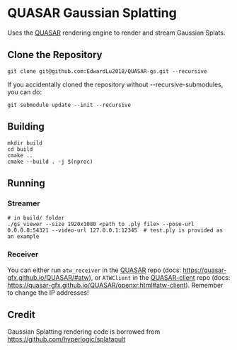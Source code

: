 # QUASAR Gaussian Splatting

Uses the [QUASAR](https://github.com/quasar-gfx/QUASAR) rendering engine to render and stream Gaussian Splats.

## Clone the Repository
```
git clone git@github.com:EdwardLu2018/QUASAR-gs.git --recursive
```

If you accidentally cloned the repository without --recursive-submodules, you can do:
```
git submodule update --init --recursive
```

## Building

```
mkdir build
cd build
cmake ..
cmake --build . -j $(nproc)
```

## Running
### Streamer
```
# in build/ folder
./gs_viewer --size 1920x1080 <path to .ply file> --pose-url 0.0.0.0:54321 --video-url 127.0.0.1:12345  # test.ply is provided as an example
```

### Receiver
You can either run `atw_receiver` in the [QUASAR](https://github.com/quasar-gfx/QUASAR) repo (docs: https://quasar-gfx.github.io/QUASAR/#atw), 
or `ATWClient` in the [QUASAR-client](https://github.com/quasar-gfx/QUASAR-client) repo (docs: https://quasar-gfx.github.io/QUASAR/openxr.html#atw-client). 
Remember to change the IP addresses!

## Credit

Gaussian Splatting rendering code is borrowed from https://github.com/hyperlogic/splatapult
